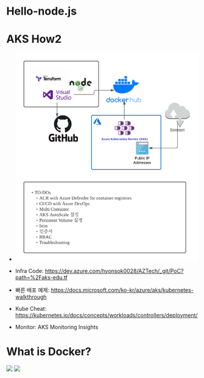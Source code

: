 # Hello-node.js

# AKS How2

* <img src="https://github.com/hyonsok5/hello-node.js/blob/main/Edu%20AKS%20Example%20Diagram.png?raw=true" />

* Infra Code: https://dev.azure.com/hyonsok0028/AZTech/_git/PoC?path=%2Faks-edu.tf
* 빠른 배포 예제: https://docs.microsoft.com/ko-kr/azure/aks/kubernetes-walkthrough
* Kube Cheat: https://kubernetes.io/docs/concepts/workloads/controllers/deployment/
* Monitor: AKS Monitoring Insights

# What is Docker?
<img src="https://miro.medium.com/max/700/1*X_lC2IBuIcRVtlcJ7vsPog.png" />
<img src="https://codeahoy.com/img/dockercontainers/containers-on-box.png" />
